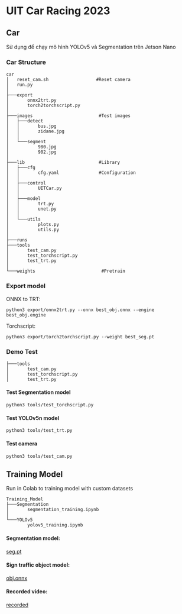 # UIT Car Racing 2023
## Car
Sử dụng để chạy mô hình YOLOv5 và Segmentation trên Jetson Nano
### Car Structure
```
car
│   reset_cam.sh                  #Reset camera
│   run.py        
│
├───export
│       onnx2trt.py
│       torch2torchscript.py
│
├───images                         #Test images                      
│   ├───detect
│   │       bus.jpg
│   │       zidane.jpg
│   │
│   └───segment
│           980.jpg
│           982.jpg
│
├───lib                            #Library
│   ├───cfg
│   │       cfg.yaml               #Configuration
│   │
│   ├───control
│   │       UITCar.py
│   │
│   ├───model
│   │       trt.py
│   │       unet.py
│   │
│   └───utils
│           plots.py
│           utils.py
│
├───runs
├───tools
│       test_cam.py
│       test_torchscript.py
│       test_trt.py
│
└───weights                         #Pretrain
```
### Export model
ONNX to TRT:
```
python3 export/onnx2trt.py --onnx best_obj.onnx --engine best_obj.engine
```
Torchscript:
```
python3 export/torch2torchscript.py --weight best_seg.pt
```

### Demo Test
```
├───tools
│       test_cam.py                 
│       test_torchscript.py
│       test_trt.py
```
#### Test Segmentation model
```
python3 tools/test_torchscript.py
```
#### Test YOLOv5n model
```
python3 tools/test_trt.py
```
#### Test camera
```
python3 tools/test_cam.py
```

## Training Model
Run in Colab to training model with custom datasets
```
Training_Model
├───Segmentation
│       segmentation_training.ipynb
│
└───YOLOv5
        yolov5_training.ipynb
```
#### Segmentation model: 
[seg.pt](https://drive.google.com/file/d/1MePFEKiVhEEF4PAuvXlPD-RjL7l5UOA9/view?usp=sharing)
#### Sign traffic object model:
[obj.onnx](https://drive.google.com/file/d/19KWLka-b5qdjr-2z5lKa11d1N9THP3Qz/view?usp=sharing)
#### Recorded video:
[recorded](https://youtu.be/nsQFBcQCWFY?si=cfO5zGCuBPNBivQ4)
